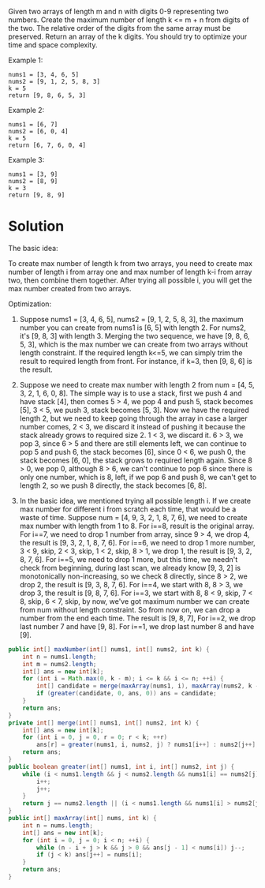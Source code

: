 Given two arrays of length m and n with digits 0-9 representing two numbers. Create the maximum number of length k <= m + n from digits of the two. The relative order of the digits from the same array must be preserved. Return an array of the k digits. You should try to optimize your time and space complexity.

Example 1:

```
nums1 = [3, 4, 6, 5]
nums2 = [9, 1, 2, 5, 8, 3]
k = 5
return [9, 8, 6, 5, 3]
```

Example 2:

```
nums1 = [6, 7]
nums2 = [6, 0, 4]
k = 5
return [6, 7, 6, 0, 4]
```

Example 3:

```
nums1 = [3, 9]
nums2 = [8, 9]
k = 3
return [9, 8, 9]
```

# Solution

The basic idea:

To create max number of length k from two arrays, you need to create max number of length i from array one and max number of length k-i from array two, then combine them together. After trying all possible i, you will get the max number created from two arrays.

Optimization:

1. Suppose nums1 = [3, 4, 6, 5], nums2 = [9, 1, 2, 5, 8, 3], the maximum number you can create from nums1 is [6, 5] with length 2. For nums2, it's [9, 8, 3] with length 3. Merging the two sequence, we have [9, 8, 6, 5, 3], which is the max number we can create from two arrays without length constraint. If the required length k<=5, we can simply trim the result to required length from front. For instance, if k=3, then [9, 8, 6] is the result.

2. Suppose we need to create max number with length 2 from num = [4, 5, 3, 2, 1, 6, 0, 8]. The simple way is to use a stack, first we push 4 and have stack [4], then comes 5 > 4, we pop 4 and push 5, stack becomes [5], 3 < 5, we push 3, stack becomes [5, 3]. Now we have the required length 2, but we need to keep going through the array in case a larger number comes, 2 < 3, we discard it instead of pushing it because the stack already grows to required size 2. 1 < 3, we discard it. 6 > 3, we pop 3, since 6 > 5 and there are still elements left, we can continue to pop 5 and push 6, the stack becomes [6], since 0 < 6, we push 0, the stack becomes [6, 0], the stack grows to required length again. Since 8 > 0, we pop 0, although 8 > 6, we can't continue to pop 6 since there is only one number, which is 8, left, if we pop 6 and push 8, we can't get to length 2, so we push 8 directly, the stack becomes [6, 8].

3. In the basic idea, we mentioned trying all possible length i. If we create max number for different i from scratch each time, that would be a waste of time. Suppose num = [4, 9, 3, 2, 1, 8, 7, 6], we need to create max number with length from 1 to 8. For i==8, result is the original array. For i==7, we need to drop 1 number from array, since 9 > 4, we drop 4, the result is [9, 3, 2, 1, 8, 7, 6]. For i==6, we need to drop 1 more number, 3 < 9, skip, 2 < 3, skip, 1 < 2, skip, 8 > 1, we drop 1, the result is [9, 3, 2, 8, 7, 6]. For i==5, we need to drop 1 more, but this time, we needn't check from beginning, during last scan, we already know [9, 3, 2] is monotonically non-increasing, so we check 8 directly, since 8 > 2, we drop 2, the result is [9, 3, 8, 7, 6]. For i==4, we start with 8, 8 > 3, we drop 3, the result is [9, 8, 7, 6]. For i==3, we start with 8, 8 < 9, skip, 7 < 8, skip, 6 < 7, skip, by now, we've got maximum number we can create from num without length constraint. So from now on, we can drop a number from the end each time. The result is [9, 8, 7], For i==2, we drop last number 7 and have [9, 8]. For i==1, we drop last number 8 and have [9].

```java
public int[] maxNumber(int[] nums1, int[] nums2, int k) {
    int n = nums1.length;
    int m = nums2.length;
    int[] ans = new int[k];
    for (int i = Math.max(0, k - m); i <= k && i <= n; ++i) {
        int[] candidate = merge(maxArray(nums1, i), maxArray(nums2, k - i), k);
        if (greater(candidate, 0, ans, 0)) ans = candidate;
    }
    return ans;
}
private int[] merge(int[] nums1, int[] nums2, int k) {
    int[] ans = new int[k];
    for (int i = 0, j = 0, r = 0; r < k; ++r)
        ans[r] = greater(nums1, i, nums2, j) ? nums1[i++] : nums2[j++];
    return ans;
}
public boolean greater(int[] nums1, int i, int[] nums2, int j) {
    while (i < nums1.length && j < nums2.length && nums1[i] == nums2[j]) {
        i++;
        j++;
    }
    return j == nums2.length || (i < nums1.length && nums1[i] > nums2[j]);
}
public int[] maxArray(int[] nums, int k) {
    int n = nums.length;
    int[] ans = new int[k];
    for (int i = 0, j = 0; i < n; ++i) {
        while (n - i + j > k && j > 0 && ans[j - 1] < nums[i]) j--;
        if (j < k) ans[j++] = nums[i];
    }
    return ans;
}
```
